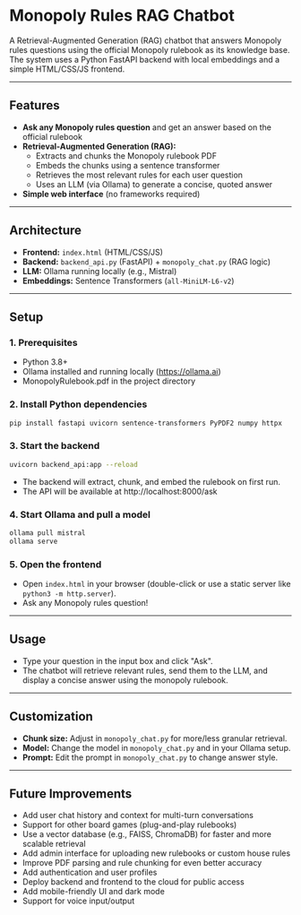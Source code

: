 # Monopoly Rules RAG Chatbot

A Retrieval-Augmented Generation (RAG) chatbot that answers Monopoly rules questions using the official Monopoly rulebook as its knowledge base. The system uses a Python FastAPI backend with local embeddings and a simple HTML/CSS/JS frontend.

---

## Features
- **Ask any Monopoly rules question** and get an answer based on the official rulebook
- **Retrieval-Augmented Generation (RAG):**
  - Extracts and chunks the Monopoly rulebook PDF
  - Embeds the chunks using a sentence transformer
  - Retrieves the most relevant rules for each user question
  - Uses an LLM (via Ollama) to generate a concise, quoted answer
- **Simple web interface** (no frameworks required)

---

## Architecture
- **Frontend:** `index.html` (HTML/CSS/JS)
- **Backend:** `backend_api.py` (FastAPI) + `monopoly_chat.py` (RAG logic)
- **LLM:** Ollama running locally (e.g., Mistral)
- **Embeddings:** Sentence Transformers (`all-MiniLM-L6-v2`)

---

## Setup

### 1. Prerequisites
- Python 3.8+
- Ollama installed and running locally (https://ollama.ai)
- MonopolyRulebook.pdf in the project directory

### 2. Install Python dependencies
```bash
pip install fastapi uvicorn sentence-transformers PyPDF2 numpy httpx
```

### 3. Start the backend
```bash
uvicorn backend_api:app --reload
```
- The backend will extract, chunk, and embed the rulebook on first run.
- The API will be available at http://localhost:8000/ask

### 4. Start Ollama and pull a model
```bash
ollama pull mistral
ollama serve
```

### 5. Open the frontend
- Open `index.html` in your browser (double-click or use a static server like `python3 -m http.server`).
- Ask any Monopoly rules question!

---

## Usage
- Type your question in the input box and click "Ask".
- The chatbot will retrieve relevant rules, send them to the LLM, and display a concise answer using the monopoly rulebook.

---

## Customization
- **Chunk size:** Adjust in `monopoly_chat.py` for more/less granular retrieval.
- **Model:** Change the model in `monopoly_chat.py` and in your Ollama setup.
- **Prompt:** Edit the prompt in `monopoly_chat.py` to change answer style.

---

## Future Improvements
- Add user chat history and context for multi-turn conversations
- Support for other board games (plug-and-play rulebooks)
- Use a vector database (e.g., FAISS, ChromaDB) for faster and more scalable retrieval
- Add admin interface for uploading new rulebooks or custom house rules
- Improve PDF parsing and rule chunking for even better accuracy
- Add authentication and user profiles
- Deploy backend and frontend to the cloud for public access
- Add mobile-friendly UI and dark mode
- Support for voice input/output

